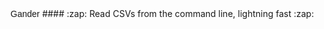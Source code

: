 <link href="https://fonts.googleapis.com/css2?family=Barlow+Condensed:ital,wght@1,900&display=swap" rel="stylesheet">
<span style="font-family: 'Barlow Condensed', sans-serif;">Gander</span>
#### :zap: Read CSVs from the command line, lightning fast :zap:
